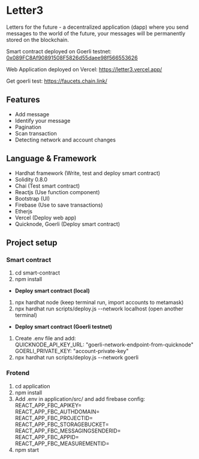 # Letter3
Letters for the future - a decentralized application (dapp) where you send messages to the world of the future, your messages will be permanently stored on the blockchain.

Smart contract deployed on Goerli testnet: 
[0x089FC8Af90891508F5826d55daee98f566553626](https://goerli.etherscan.io/address/0x089FC8Af90891508F5826d55daee98f566553626)

Web Application deployed on Vercel: https://letter3.vercel.app/

Get goerli test: https://faucets.chain.link/

## Features
* Add message
* Identify your message
* Pagination
* Scan transaction
* Detecting network and account changes

## Language & Framework
* Hardhat framework (Write, test and deploy smart contract)
* Solidity 0.8.0
* Chai (Test smart contract)
* Reactjs (Use function component)
* Bootstrap (UI)
* Firebase (Use to save transactions)
* Etherjs
* Vercel (Deploy web app)
* Quicknode, Goerli (Deploy smart contract)

## Project setup
### Smart contract
1. cd smart-contract
2. npm install
* **Deploy smart contract (local)**
1. npx hardhat node (keep terminal run, import accounts to metamask)
2. npx hardhat run scripts/deploy.js --network localhost (open another terminal)
* **Deploy smart contract (Goerli testnet)**
1. Create .env file and add:  
QUICKNODE_API_KEY_URL: "goerli-network-endpoint-from-quicknode"  
GOERLI_PRIVATE_KEY: "account-private-key"
2. npx hardhat run scripts/deploy.js --network goerli

### Frotend
1. cd application
2. npm install
3. Add .env  in application/src/ and add firebase config:  
REACT_APP_FBC_APIKEY=  
REACT_APP_FBC_AUTHDOMAIN=  
REACT_APP_FBC_PROJECTID=  
REACT_APP_FBC_STORAGEBUCKET=  
REACT_APP_FBC_MESSAGINGSENDERID=  
REACT_APP_FBC_APPID=  
REACT_APP_FBC_MEASUREMENTID=  
4. npm start
